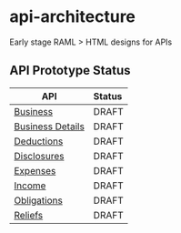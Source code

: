 
# api-architecture

Early stage RAML > HTML designs for APIs

## API Prototype Status

| API              | Status |
|------------------|:-------|
| [Business](        https://htmlpreview.github.io/?https://github.com/hmrc/api-architecture/blob/master/business/business-compact.html)       | DRAFT  |
| [Business Details](https://htmlpreview.github.io/?https://github.com/hmrc/api-architecture/blob/master/business-details/business-details-compact.html) | DRAFT  |
| [Deductions](      https://htmlpreview.github.io/?https://github.com/hmrc/api-architecture/blob/master/deductions/deductions-compact.html)       | DRAFT  |
| [Disclosures](     https://htmlpreview.github.io/?https://github.com/hmrc/api-architecture/blob/master/disclosures/disclosures-compact.html)       | DRAFT  |
| [Expenses](        https://htmlpreview.github.io/?https://github.com/hmrc/api-architecture/blob/master/expenses/expenses-compact.html)       | DRAFT  |
| [Income](          https://htmlpreview.github.io/?https://github.com/hmrc/api-architecture/blob/master/income/income-compact.html)       | DRAFT  |
| [Obligations](     https://htmlpreview.github.io/?https://github.com/hmrc/api-architecture/blob/master/obligations/obligations-compact.html)      | DRAFT  |
| [Reliefs](         https://htmlpreview.github.io/?https://github.com/hmrc/api-architecture/blob/master/reliefs/reliefs-compact.html)       | DRAFT  |
